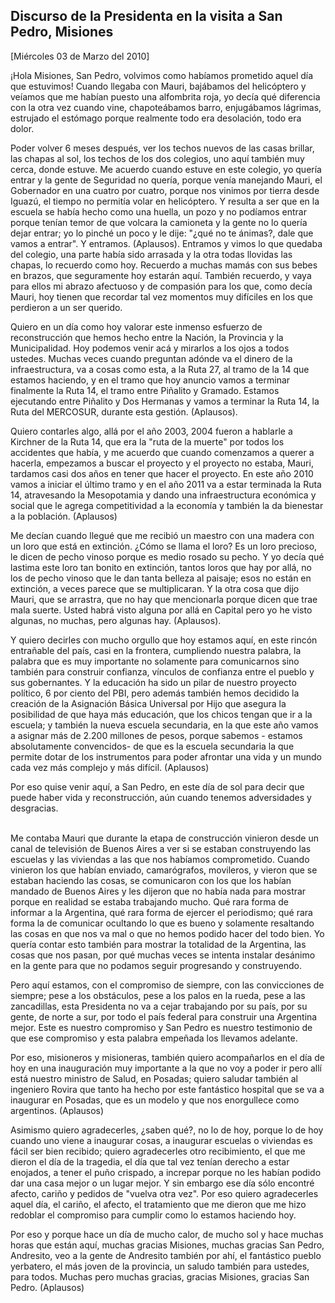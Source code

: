 Discurso de la Presidenta en la visita a San Pedro, Misiones
------------------------------------------------------------

[Miércoles 03 de Marzo del 2010]

¡Hola Misiones, San Pedro, volvimos como habíamos prometido aquel día
que estuvimos! Cuando llegaba con Mauri, bajábamos del helicóptero y
veíamos que me habían puesto una alfombrita roja, yo decía qué
diferencia con la otra vez cuando vine, chapoteábamos barro, enjugábamos
lágrimas, estrujado el estómago porque realmente todo era desolación,
todo era dolor.

Poder volver 6 meses después, ver los techos nuevos de las casas
brillar, las chapas al sol, los techos de los dos colegios, uno aquí
también muy cerca, donde estuve. Me acuerdo cuando estuve en este
colegio, yo quería entrar y la gente de Seguridad no quería, porque
venía manejando Mauri, el Gobernador en una cuatro por cuatro, porque
nos vinimos por tierra desde Iguazú, el tiempo no permitía volar en
helicóptero. Y resulta a ser que en la escuela se había hecho como una
huella, un pozo y no podíamos entrar porque tenían temor de que volcara
la camioneta y la gente no lo quería dejar entrar; yo lo pinché un poco
y le dije: "¿qué no te ánimas?, dale que vamos a entrar". Y entramos.
(Aplausos). Entramos y vimos lo que quedaba del colegio, una parte había
sido arrasada y la otra todas llovidas las chapas, lo recuerdo como hoy.
Recuerdo a muchas mamás con sus bebes en brazos, que seguramente hoy
estarán aquí. También recuerdo, y vaya para ellos mi abrazo afectuoso y
de compasión para los que, como decía Mauri, hoy tienen que recordar tal
vez momentos muy difíciles en los que perdieron a un ser querido.

Quiero en un día como hoy valorar este inmenso esfuerzo de
reconstrucción que hemos hecho entre la Nación, la Provincia y la
Municipalidad. Hoy podemos venir acá y mirarlos a los ojos a todos
ustedes. Muchas veces cuando preguntan adónde va el dinero de la
infraestructura, va a cosas como esta, a la Ruta 27, al tramo de la 14
que estamos haciendo, y en el tramo que hoy anuncio vamos a terminar
finalmente la Ruta 14, el tramo entre Piñalito y Gramado. Estamos
ejecutando entre Piñalito y Dos Hermanas y vamos a terminar la Ruta 14,
la Ruta del MERCOSUR, durante esta gestión. (Aplausos).

Quiero contarles algo, allá por el año 2003, 2004 fueron a hablarle a
Kirchner de la Ruta 14, que era la "ruta de la muerte" por todos los
accidentes que había, y me acuerdo que cuando comenzamos a querer a
hacerla, empezamos a buscar el proyecto y el proyecto no estaba, Mauri,
tardamos casi dos años en tener que hacer el proyecto. En este año 2010
vamos a iniciar el último tramo y en el año 2011 va a estar terminada la
Ruta 14, atravesando la Mesopotamia y dando una infraestructura
económica y social que le agrega competitividad a la economía y también
la da bienestar a la población. (Aplausos)

Me decían cuando llegué que me recibió un maestro con una madera con un
loro que está en extinción. ¿Cómo se llama el loro? Es un loro precioso,
le dicen de pecho vinoso porque es medio rosado su pecho. Y yo decía qué
lastima este loro tan bonito en extinción, tantos loros que hay por
allá, no los de pecho vinoso que le dan tanta belleza al paisaje; esos
no están en extinción, a veces parece que se multiplicaran. Y la otra
cosa que dijo Mauri, que se arrastra, que no hay que mencionarla porque
dicen que trae mala suerte. Usted habrá visto alguna por allá en Capital
pero yo he visto algunas, no muchas, pero algunas hay. (Aplausos).

Y quiero decirles con mucho orgullo que hoy estamos aquí, en este rincón
entrañable del país, casi en la frontera, cumpliendo nuestra palabra, la
palabra que es muy importante no solamente para comunicarnos sino
también para construir confianza, vínculos de confianza entre el pueblo
y sus gobernantes. Y la educación ha sido un pilar de nuestro proyecto
político, 6 por ciento del PBI, pero además también hemos decidido la
creación de la Asignación Básica Universal por Hijo que asegura la
posibilidad de que haya más educación, que los chicos tengan que ir a la
escuela; y también la nueva escuela secundaria, en la que este año vamos
a asignar más de 2.200 millones de pesos, porque sabemos - estamos
absolutamente convencidos- de que es la escuela secundaria la que
permite dotar de los instrumentos para poder afrontar una vida y un
mundo cada vez más complejo y más difícil. (Aplausos)

Por eso quise venir aquí, a San Pedro, en este día de sol para decir que
puede haber vida y reconstrucción, aún cuando tenemos adversidades y
desgracias.

\
 Me contaba Mauri que durante la etapa de construcción vinieron desde un
canal de televisión de Buenos Aires a ver si se estaban construyendo las
escuelas y las viviendas a las que nos habíamos comprometido. Cuando
vinieron los que habían enviado, camarógrafos, movileros, y vieron que
se estaban haciendo las cosas, se comunicaron con los que los habían
mandado de Buenos Aires y les dijeron que no había nada para mostrar
porque en realidad se estaba trabajando mucho. Qué rara forma de
informar a la Argentina, qué rara forma de ejercer el periodismo; qué
rara forma la de comunicar ocultando lo que es bueno y solamente
resaltando las cosas en que nos va mal o que no hemos podido hacer del
todo bien. Yo quería contar esto también para mostrar la totalidad de la
Argentina, las cosas que nos pasan, por qué muchas veces se intenta
instalar desánimo en la gente para que no podamos seguir progresando y
construyendo.

Pero aquí estamos, con el compromiso de siempre, con las convicciones de
siempre; pese a los obstáculos, pese a los palos en la rueda, pese a las
zancadillas, esta Presidenta no va a cejar trabajando por su país, por
su gente, de norte a sur, por todo el país federal para construir una
Argentina mejor. Este es nuestro compromiso y San Pedro es nuestro
testimonio de que ese compromiso y esta palabra empeñada los llevamos
adelante.

Por eso, misioneros y misioneras, también quiero acompañarlos en el día
de hoy en una inauguración muy importante a la que no voy a poder ir
pero allí está nuestro ministro de Salud, en Posadas; quiero saludar
también al ingeniero Rovira que tanto ha hecho por este fantástico
hospital que se va a inaugurar en Posadas, que es un modelo y que nos
enorgullece como argentinos. (Aplausos)

Asimismo quiero agradecerles, ¿saben qué?, no lo de hoy, porque lo de
hoy cuando uno viene a inaugurar cosas, a inaugurar escuelas o viviendas
es fácil ser bien recibido; quiero agradecerles otro recibimiento, el
que me dieron el día de la tragedia, el día que tal vez tenían derecho a
estar enojados, a tener el puño crispado, a increpar porque no les
habían podido dar una casa mejor o un lugar mejor. Y sin embargo ese día
sólo encontré afecto, cariño y pedidos de "vuelva otra vez". Por eso
quiero agradecerles aquel día, el cariño, el afecto, el tratamiento que
me dieron que me hizo redoblar el compromiso para cumplir como lo
estamos haciendo hoy.

Por eso y porque hace un día de mucho calor, de mucho sol y hace muchas
horas que están aquí, muchas gracias Misiones, muchas gracias San Pedro,
Andresito, veo a la gente de Andresito también por ahí, el fantástico
pueblo yerbatero, el más joven de la provincia, un saludo también para
ustedes, para todos. Muchas pero muchas gracias, gracias Misiones,
gracias San Pedro. (Aplausos)

 

 
